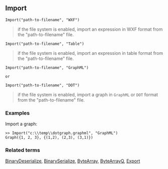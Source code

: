 ## Import

```
Import("path-to-filename", "WXF")
```
 
> if the file system is enabled, import an expression in WXF format from the "path-to-filename" file.


``` 
Import("path-to-filename", "Table")
```
 
> if the file system is enabled, import an expression in table format from the "path-to-filename" file.


``` 
Import("path-to-filename", "GraphML")

or

Import("path-to-filename", "DOT")
```
 
> if the file system is enabled, import a graph in `GraphML` or `DOT` format from the "path-to-filename" file.


### Examples

Import a graph: 

```
>> Import("c:\\temp\\dotgraph.graphml", "GraphML") 
Graph({1, 2, 3}, {(1,2), (2,3), (3,1)})
```

### Related terms 
[BinaryDeserialize](BinaryDeserialize.md), [BinarySerialize](BinarySerialize.md), [ByteArray](ByteArray.md), [ByteArrayQ](ByteArrayQ.md), [Export](Export.md)